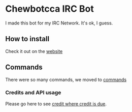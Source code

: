 # Chewbotcca IRC Bot

I made this bot for my IRC Network. It's ok, I guess.

## How to install

Check it out on the [website](http://chewbotcca.github.io/IRC)

## Commands

There were so many commands, we moved to [commands](http://chewbotcca.github.io/IRC/commands)

### Credits and API usage

Please go here to see [credit where credit is due](http://chewbotcca.github.io/IRC/credits).
